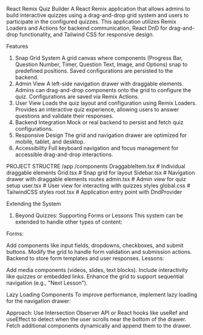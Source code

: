 React Remix Quiz Builder
A React Remix application that allows admins to build interactive quizzes using a drag-and-drop grid system and users to participate in the configured quizzes. This application utilizes Remix Loaders and Actions for backend communication, React DnD for drag-and-drop functionality, and Tailwind CSS for responsive design.

Features
1. Snap Grid System
A grid canvas where components (Progress Bar, Question Number, Timer, Question Text, Image, and Options) snap to predefined positions.
Saved configurations are persisted to the backend.
2. Admin View
A left-side navigation drawer with draggable elements.
Admins can drag-and-drop components onto the grid to configure the quiz.
Configurations are saved via Remix Actions.
3. User View
Loads the quiz layout and configuration using Remix Loaders.
Provides an interactive quiz experience, allowing users to answer questions and validate their responses.
4. Backend Integration
Mock or real backend to persist and fetch quiz configurations.
5. Responsive Design
The grid and navigation drawer are optimized for mobile, tablet, and desktop.
6. Accessibility
Full keyboard navigation and focus management for accessible drag-and-drop interactions.



PROJECT STRUCTRE
/app
    /components
     DraggableItem.tsx    # Individual draggable elements
        Grid.tsx             # Snap grid for layout
        Sidebar.tsx          # Navigation drawer with draggable elements
    routes
        admin.tsx            # Admin view for quiz setup
        user.tsx             # User view for interacting with quizzes
    styles
        global.css           # TailwindCSS styles
    root.tsx                 # Application entry point with DndProvider



Extending the System
1. Beyond Quizzes: Supporting Forms or Lessons
This system can be extended to handle other types of content:

Forms:

Add components like input fields, dropdowns, checkboxes, and submit buttons.
Modify the grid to handle form validation and submission actions.
Backend to store form templates and user responses.
Lessons:

Add media components (videos, slides, text blocks).
Include interactivity like quizzes or embedded links.
Enhance the grid to support sequential navigation (e.g., "Next Lesson").



 Lazy Loading Components
To improve performance, implement lazy loading for the navigation drawer:

Approach:
Use Intersection Observer API or React hooks like useRef and useEffect to detect when the user scrolls near the bottom of the drawer.
Fetch additional components dynamically and append them to the drawer.


<!-- import React, { useState, useEffect } from "react";

const Sidebar: React.FC = () => {
  const [items, setItems] = useState(["Progress Bar", "Question Text", "Timer"]);
  const [page, setPage] = useState(1);

  const loadMoreItems = () => {
    setPage((prev) => prev + 1);
    setItems((prev) => [
      ...prev,
      `Component ${prev.length + 1}`,
      `Component ${prev.length + 2}`,
    ]);
  };

  useEffect(() => {
    const observer = new IntersectionObserver(
      (entries) => {
        if (entries[0].isIntersecting) {
          loadMoreItems();
        }
      },
      { threshold: 1.0 }
    );
    const target = document.querySelector("#load-more");
    if (target) observer.observe(target);

    return () => observer.disconnect();
  }, []);

  return (
    <div className="w-64 bg-gray-200 p-4 overflow-auto h-screen">
      {items.map((item, index) => (
        <div key={index} className="p-2 bg-blue-300 rounded cursor-pointer">
          {item}
        </div>
      ))}
      <div id="load-more" className="h-8"></div>
    </div>
  );
}; -->
